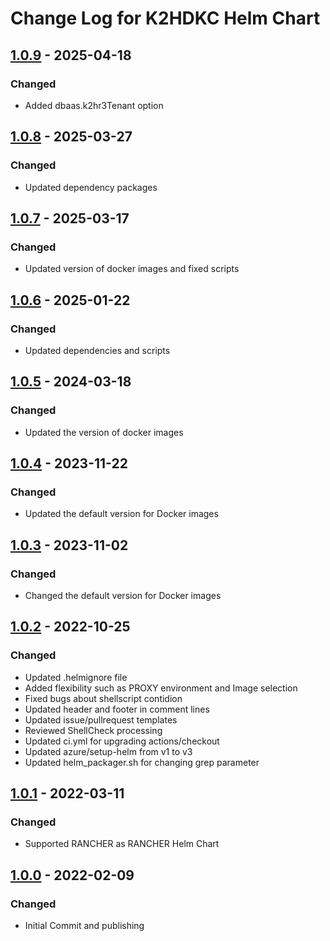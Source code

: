 <!--
K2HDKC DBaaS Helm Chart

Copyright 2022 Yahoo Japan Corporation.

K2HDKC DBaaS is a DataBase as a Service provided by Yahoo! JAPAN
which is built K2HR3 as a backend and provides services in
cooperation with Kubernetes.
The Override configuration for K2HDKC DBaaS serves to connect the
components that make up the K2HDKC DBaaS. K2HDKC, K2HR3, CHMPX,
and K2HASH are components provided as AntPickax.

For the full copyright and license information, please view
the license file that was distributed with this source code.

AUTHOR:   Takeshi Nakatani
CREATE:   Fri Jan 21 2021
REVISION:
-----------------------------------------------------------

[About This file]
This file format is based on [Keep a Changelog](https://keepachangelog.com/en/1.0.0/),
and the version in this repository adheres to
[Semantic Versioning](https://semver.org/spec/v2.0.0.html).

In addition, the following rules apply to this file update.
This file is updated only when it is released and published,
because it is difficult to operate this file every time the
file is updated or changed.
Therefore, we do not use [Unreleased] in this file.

The items should be added in each release are as follows:
	-----------------
	## [0.0.0] - YYYY-MM-DD
	### Chnaged
	- Commit message - #<PR number>
	- ...
	
	...
	...
	
	[x.x.x]: https://github.com/yahoojapan/k2hdkc_helm_chart/compare/v0.0.0...v0.0.1
	....
	-----------------
Please have a comparison link which is at the end of the
file ready.
-->
# Change Log for K2HDKC Helm Chart

## [1.0.9] - 2025-04-18
### Changed
- Added dbaas.k2hr3Tenant option

## [1.0.8] - 2025-03-27
### Changed
- Updated dependency packages

## [1.0.7] - 2025-03-17
### Changed
- Updated version of docker images and fixed scripts

## [1.0.6] - 2025-01-22
### Changed
- Updated dependencies and scripts

## [1.0.5] - 2024-03-18
### Changed
- Updated the version of docker images

## [1.0.4] - 2023-11-22
### Changed
- Updated the default version for Docker images

## [1.0.3] - 2023-11-02
### Changed
- Changed the default version for Docker images

## [1.0.2] - 2022-10-25
### Changed
- Updated .helmignore file
- Added flexibility such as PROXY environment and Image selection
- Fixed bugs about shellscript contidion
- Updated header and footer in comment lines
- Updated issue/pullrequest templates
- Reviewed ShellCheck processing
- Updated ci.yml for upgrading actions/checkout
- Updated azure/setup-helm from v1 to v3
- Updated helm_packager.sh for changing grep parameter

## [1.0.1] - 2022-03-11
### Changed
- Supported RANCHER as RANCHER Helm Chart

## [1.0.0] - 2022-02-09
### Changed
- Initial Commit and publishing

[1.0.9]: https://github.com/yahoojapan/k2hdkc_helm_chart/compare/v1.0.8...v1.0.9
[1.0.8]: https://github.com/yahoojapan/k2hdkc_helm_chart/compare/v1.0.7...v1.0.8
[1.0.7]: https://github.com/yahoojapan/k2hdkc_helm_chart/compare/v1.0.6...v1.0.7
[1.0.6]: https://github.com/yahoojapan/k2hdkc_helm_chart/compare/v1.0.5...v1.0.6
[1.0.5]: https://github.com/yahoojapan/k2hdkc_helm_chart/compare/v1.0.4...v1.0.5
[1.0.4]: https://github.com/yahoojapan/k2hdkc_helm_chart/compare/v1.0.3...v1.0.4
[1.0.3]: https://github.com/yahoojapan/k2hdkc_helm_chart/compare/v1.0.2...v1.0.3
[1.0.2]: https://github.com/yahoojapan/k2hdkc_helm_chart/compare/v1.0.1...v1.0.2
[1.0.1]: https://github.com/yahoojapan/k2hdkc_helm_chart/compare/v1.0.0...v1.0.1
[1.0.0]: https://github.com/yahoojapan/k2hdkc_helm_chart/compare/9a17586...v1.0.0
